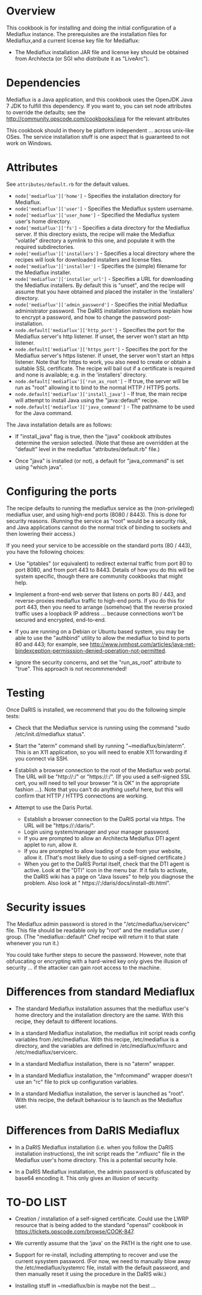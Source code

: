 Overview
========

This cookbook is for installing and doing the initial configuration of a
Mediaflux instance.  The prerequisites are the installation files 
for Mediaflux,and a current license key file for Mediaflux:

  - The Mediaflux installation JAR file and license key should be obtained
    from Architecta (or SGI who distribute it as "LiveArc").

Dependencies
============

Mediaflux is a Java application, and this cookbook uses the OpenJDK Java 7 JDK
to fulfill this dependency.  If you want to, you can set node attributes to
override the defaults; see the http://community.opscode.com/cookbooks/java for
the relevant attributes

This cookbook should in theory be platform independent ... across unix-like 
OSes.  The service installation stuff is one aspect that is guaranteed to not
work on Windows.

Attributes
==========

See `attributes/default.rb` for the default values.

* `node['mediaflux']['home']` - Specifies the installation directory for Mediaflux.
* `node['mediaflux']['user']` - Specifies the Mediaflux system username.
* `node['mediaflux']['user_home']` - Specified the Mediaflux system user's home directory.
* `node['mediaflux']['fs']` - Specifies a data directory for the Mediaflux server.  If this directory exists, the recipe will make the Mediaflux "volatile" directory a symlink to this one, and populate it with the required subdirectories.
* `node['mediaflux']['installers']` - Specifies a local directory where the recipes will look for downloaded installers and license files.
* `node['mediaflux']['installer']` - Specifies the (simple) filename for the Mediaflux installer.
* `node['mediaflux']['installer_url']` - Specifies a URL for downloading the Mediaflux installers.  By default this is "unset", and the recipe will assume that you have obtained and placed the installer in the 'installers' directory.
* `node['mediaflux']['admin_password']` - Specifies the initial Mediaflux administrator password.  The DaRIS installation instructions explain how to encrypt a password, and how to change the password post-installation.
* `node.default['mediaflux']['http_port']` - Specifies the port for the Mediaflux server's http listener.  If unset, the server won't start an http listener.
* `node.default['mediaflux']['https_port']` - Specifies the port for the Mediaflux server's https listener.  If unset, the server won't start an https listener.  Note that for https to work, you also need to create or obtain a suitable SSL certificate.  The recipe will bail out if a certificate is required and none is available; e.g. in the 'installers' directory.
* `node.default['mediaflux']['run_as_root']` - If true, the server will be run as "root" allowing it to bind to the normal HTTP / HTTPS ports.
* `node.default['mediaflux']['install_java']` - If true, the main recipe will attempt to install Java using the "java::default" recipe.  
* `node.default['mediaflux']['java_command']` - The pathname to be used for the Java command.

The Java installation details are as follows:

* If "install_java" flag is true, then the "java" cookbook attributes determine the version selected.  (Note that these are overridden at the "default" level in the mediaflux "attributes/default.rb" file.)

* Once "java" is installed (or not), a default for "java_command" is set using "which java".

Configuring the ports
=====================

The recipe defaults to running the mediaflux service as the (non-privileged)
mediaflux user, and using high-end ports (8080 / 8443).  This is done for 
security reasons.  (Running the service as "root" would be a security risk,
and Java applications cannot do the normal trick of binding to sockets and
then lowering their access.)

If you need your service to be accessible on the standard ports (80 / 443), 
you have the following choices:

* Use "iptables" (or equivalent) to redirect external traffic from port 80
  to port 8080, and from port 443 to 8443.  Details of how you do this will
  be system specific, though there are community cookbooks that might help.

* Implement a front-end web server that listens on ports 80 / 443, and 
  reverse-proxies mediaflux traffic to high-end ports.  If you do this for
  port 443, then you need to arrange (somehow) that the reverse proxied 
  traffic uses a loopback IP address ... because connections won't be 
  secured and encrypted, end-to-end.

* If you are running on a Debian or Ubuntu based system, you may be able to
  use the "authbind" utility to allow the mediaflux to bind to ports 80 and 
  443; for example, see http://www.jvmhost.com/articles/java-net-bindexception-permisssion-denied-operation-not-permitted.

* Ignore the security concerns, and set the "run_as_root" attribute to "true".
  This approach is not recommmended!

Testing
=======

Once DaRIS is installed, we recommend that you do the following simple tests:

* Check that the Mediaflux service is running using the command "sudo /etc/init.d/mediaflux status".

* Start the "aterm" command shell by running "~mediaflux/bin/aterm".  This is an X11 application, so you will need to enable X11 forwarding if you connect via SSH.

* Establish a browser connection to the root of the Mediaflux web portal.  The URL will be "http://<hostname>:<http-port>/" or "https://<hostname>:<https-port>/".   (If you used a self-signed SSL cert, you will need to tell your browser "it is OK" in the appropriate fashion ...).  Note that you can't do anything useful here, but this will confirm that HTTP / HTTPS connections are working.

* Attempt to use the Daris Portal.
  * Establish a browser connection to the DaRIS portal via https.  The URL will be  "https://<hostname>:<https-port>/daris/".  
  * Login using system/manager and your manager password.  
  * If you are prompted to allow an Architecta Mediaflux DTI agent applet to run, allow it.
  * If you are prompted to allow loading of code from your website, allow it.  (That's most likely due to using a self-signed certificate.)
  * When you get to the DaRIS Portal itself, check that the DTI agent is active.  Look at the "DTI" icon in the menu bar.  If it fails to activate, the DaRIS wiki has a page on "Java Issues" to help you diagnose the problem.  Also look at "
https://<host>:<port>/daris/docs/install-dti.html".

Security issues
===============

The Mediaflux admin password is stored in the "/etc/mediaflux/servicerc" 
file.  This file should be readable only by "root" and the mediaflux user /
group.  (The "mediaflux::default" Chef recipe will return it to that state 
whenever you run it.)

You could take further steps to secure the password.  However, note that 
obfuscating or encrypting with a hard-wired key only gives the illusion of
security ... if the attacker can gain root access to the machine.


Differences from standard Mediaflux
===================================

* The standard Mediaflux installation assumes that the mediaflux user's home
  directory and the installation directory are the same.  With this recipe, 
  they default to different locations.

* In a standard Mediaflux installation, the mediaflux init script reads config
  variables from /etc/mediaflux.  With this recipe, /etc/mediaflux is a 
  directory, and the variables are defined in /etc/mediaflux/mfluxrc
  and /etc/mediaflux/servicerc.

* In a standard Mediaflux installation, there is no "aterm" wrapper.

* In a standard Mediaflux installation, the "mfcommand" wrapper doesn't use an
  "rc" file to pick up configuration variables.

* In a standard Mediaflux installation, the server is launched as "root".  
  With this recipe, the default behaviour is to launch as the Mediaflux user.

Differences from DaRIS Mediaflux
================================

* In a DaRIS Mediaflux installation (i.e. when you follow the DaRIS 
  installation instructions), the init script reads the ".mfluxrc" file in
  the Mediaflux user's home directory.  This is a potential security hole.

* In a DaRIS Mediaflux installation, the admin password is obfuscated by
  base64 encoding it.  This only gives an illusion of security.

TO-DO LIST
==========

* Creation / installation of a self-signed certificate.  Could use the LWRP 
resource that is being added to the standard "openssl" cookbook in 
https://tickets.opscode.com/browse/COOK-847.

* We currently assume that the 'java' on the PATH is the right one to use.

* Support for re-install, including attempting to recover and use the current sysystem password.  (For now, we need to manually blow away the /etc/mediaflux/systemrc file, install with the default password, and then manually reset it using the procedure in the DaRIS wiki.)

* Installing stuff in ~mediaflux/bin is maybe not the best ...

